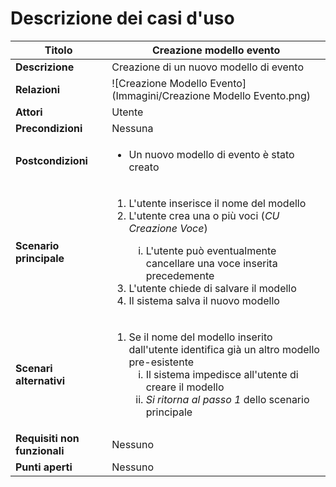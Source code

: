 Descrizione dei casi d'uso
===

Titolo | Creazione modello evento
--- | ---
**Descrizione** | Creazione di un nuovo modello di evento
**Relazioni** | ![Creazione Modello Evento](Immagini/Creazione Modello Evento.png)
**Attori** | Utente
**Precondizioni** | Nessuna
**Postcondizioni** | <ul><li>Un nuovo modello di evento è stato creato</li></ul>
**Scenario principale** | <ol><li>L'utente inserisce il nome del modello</li><li>L'utente crea una o più voci (*CU Creazione Voce*)</li><ol type="i"><li>L'utente può eventualmente cancellare una voce inserita precedemente</li></ol><li>L'utente chiede di salvare il modello</li><li>Il sistema salva il nuovo modello</li></ol>
**Scenari alternativi** | <ol start="1"><li>Se il nome del modello inserito dall'utente identifica già un altro modello pre-esistente<ol type="i"><li>Il sistema impedisce all'utente di creare il modello</li> <li>*Si ritorna al passo 1* dello scenario principale</li></ol></li></ol>
**Requisiti non funzionali** | Nessuno
**Punti aperti** | Nessuno

